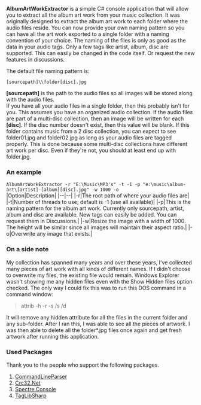 **AlbumArtWorkExtractor** is a simple C# console application that will allow you to extract all the album art work from your music collection.  It was originally designed to extract the album art work to each folder where the audio files reside.  You can now provide your own naming pattern so you can have all the art work exported to a single folder with a naming convention of your choice.  The naming of the files is only as good as the data in your audio tags.  Only a few tags like artist, album, disc are supported.  This can easily be changed in the code itself.  Or request the new features in discussions.

The default file naming pattern is:

    [sourcepath]\\folder[disc].jpg

**[sourcepath]** is the path to the audio files so all  images will be stored along with the audio files.  
If you have all your audio files in a single folder, then this probably isn't for you.  This assumes you have an organized audio collection.  If the audio files are part of a multi-disc collection, then an image will be written for each **[disc]**.  If the disc number doesn't exist, then this value will be blank.  If this folder contains music from a 2 disc collection,  you can expect to see folder01.jpg and folder02.jpg as long as your audio files are tagged properly.  This is done because some multi-disc collections have different art work per disc.  Even if they're not, you should at least end up with folder.jpg.  

### An example

`AlbumArtWorkExtractor -r "E:\Music\MP3's" -t -1 -p "e:\music\album-art\[artist]-[album][disc].jpg" -w 1000 -o`<br /> 
|Option|Description|
|--|--|
|-r|The root path of where your audio files are|
|-t|Number of threads to use; default is -1 (use all available)|
|-p|This is the naming pattern for the album art work. Currently only sourcepath, artist, album and disc are available. New tags can easily be added. You can request them in Discussions.|
|-w|Resize the image with a width of 1000.  The height will be similar since all images will maintain their aspect ratio.|
|-o|Overwrite any image that exists.|

### On a side note
My collection has spanned many years and over these years, I've collected many pieces of art work with all kinds of different names.  If I didn't choose to overwrite my files, the existing file would remain.  Windows Explorer wasn't showing me any hidden files even with the Show Hidden files option checked.  The only way I could fix this was to run this DOS command in a command window:

> attrib -h -r -s /s /d

It will remove any hidden attribute for all the files in the current folder and any sub-folder.  After I ran this, I was able to see all the pieces of artwork.  I was then able to delete all the folder*.jpg files once again and get fresh artwork after running this application.

### Used Packages
Thank you to the people who support the following packages.  

 1. [CommandLineParser](https://github.com/commandlineparser/commandline)
 2. [Crc32.Net](https://github.com/force-net/Crc32.NET)            
 3. [Spectre.Console](https://github.com/spectreconsole/spectre.console)
 4. [TagLibSharp](https://github.com/mono/taglib-sharp)

